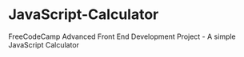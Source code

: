 # JavaScript-Calculator
FreeCodeCamp Advanced Front End Development Project - A simple JavaScript Calculator
